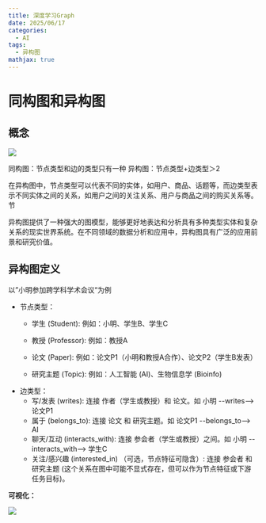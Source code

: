 ```yaml
---
title: 深度学习Graph
date: 2025/06/17
categories:
  - AI
tags:
  - 异构图
mathjax: true
---
```


# 同构图和异构图

## 概念

![](https://cdn.jsdelivr.net/gh/gaofeng-lin/picture_bed/img1/v2-890ca73f952eef1c7edb138223a75791_1440w.png)

同构图：节点类型和边的类型只有一种
异构图：节点类型+边类型＞2 

在异构图中，节点类型可以代表不同的实体，如用户、商品、话题等，而边类型表示不同实体之间的关系，如用户之间的关注关系、用户与商品之间的购买关系等。节

异构图提供了一种强大的图模型，能够更好地表达和分析具有多种类型实体和复杂关系的现实世界系统。在不同领域的数据分析和应用中，异构图具有广泛的应用前景和研究价值。

## 异构图定义

以”小明参加跨学科学术会议“为例

-   节点类型：
    -   学生 (Student): 例如：小明、学生B、学生C

    -   教授 (Professor): 例如：教授A

    -   论文 (Paper): 例如：论文P1（小明和教授A合作）、论文P2（学生B发表）
    -   研究主题 (Topic): 例如：人工智能 (AI)、生物信息学 (Bioinfo)
-   边类型：
    -   写/发表 (writes): 连接 作者（学生或教授）和 论文。如 小明 --writes--> 论文P1
    -   属于 (belongs_to): 连接 论文 和 研究主题。如 论文P1 --belongs_to--> AI
    -   聊天/互动 (interacts_with): 连接 参会者（学生或教授）之间。如 小明 --interacts_with--> 学生C
    -   关注/感兴趣 (interested_in) （可选，节点特征可隐含）: 连接 参会者 和 研究主题 (这个关系在图中可能不显式存在，但可以作为节点特征或下游任务目标)。

**可视化：**

![](https://cdn.jsdelivr.net/gh/gaofeng-lin/picture_bed/img1/Snipaste_2025-06-17_16-03-28.png)








